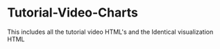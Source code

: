 # Tutorial-Video-Charts
 This includes all the tutorial video HTML's and the Identical visualization HTML
